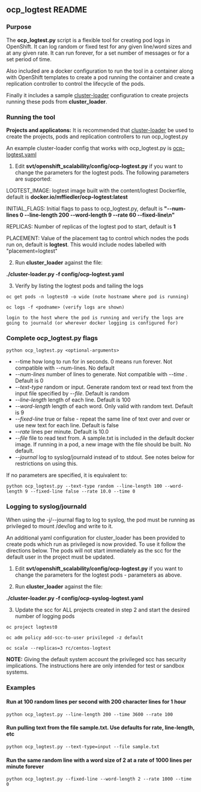 ## ocp_logtest README

### Purpose 
The **ocp_logtest.py** script is a flexible tool for creating pod logs in OpenShift.  It can log random or fixed test for any given line/word sizes and at any given rate.  It can run forever, for a set number of messages or for a set period of time.

Also included are a docker configuration to run the tool in a container along with OpenShift templates to create a pod running the container and create a replication controller to control the lifecycle of the pods.

Finally it includes a sample [cluster-loader](https://github.com/openshift/svt/blob/master/openshift_scalability/README.md) configuration to create projects running these pods from **cluster_loader**.


### Running the tool

**Projects and applicatons:**  It is recommended that [cluster-loader](https://github.com/openshift/svt/blob/master/openshift_scalability/README.md) be used to create the projects, pods and replication controllers to run ocp_logtest.py  

An example cluster-loader config that works with ocp_logtest.py is [ocp-logtest.yaml](https://github.com/openshift/svt/blob/master/openshift_scalability/config/ocp-logtest.yaml)

1. Edit **svt/openshift_scalability/config/ocp-logtest.py** if you want to change the parameters for the logtest pods.  The following parameters are supported:

LOGTEST_IMAGE:  logtest image built with the content/logtest Dockerfile, default is **docker.io/mffiedler/ocp-logtest:latest**

INITIAL_FLAGS:  Initial flags to pass to ocp_logtest.py, default is **"--num-lines 0 --line-length 200 --word-length 9 --rate 60 --fixed-line\n"**

REPLICAS:  Number of replicas of the logtest pod to start, default is **1**

PLACEMENT: Value of the placement tag to control which nodes the pods run on, default is **logtest**.  This would include nodes labelled with "placement=logtest"

2. Run **cluster_loader** against the file:

**./cluster-loader.py -f config/ocp-logtest.yaml**

3. Verify by listing the logtest pods and tailing the logs
```
oc get pods -n logtest0 -o wide (note hostname where pod is running)

oc logs -f <podname> (verify logs are shown)

login to the host where the pod is running and verify the logs are going to journald (or wherever docker logging is configured for)
```
### Complete ocp_logtest.py flags 

```python ocp_logtest.py <optional-arguments>```

- --time how long to run for in seconds.  0 means run forever.  Not compatible with --num-lines.  No default
- *--num-lines* number of lines to generate.  Not compatible with *--time* .  Default is 0
- *--text-type* random or input.   Generate random text or read text from the input file specified by *--file*.  Default is random
- *--line-length* length of each line. Default is 100
- *--word-length* length of each word.  Only valid with random text. Default is 9
- *--fixed-line* true or false - repeat the same line of text over and over or use new text for each line. Default is false
- *--rate* lines per minute. Default is 10.0
- *--file* file to read text from.  A sample.txt is included in the default docker image.  If running in a pod, a new image with the file should be built. No default.
- *--journal* log to syslog/journald instead of to stdout.   See notes below for restrictions on using this.

If no parameters are specified, it is equivalent to:

```python ocp_logtest.py --text-type random --line-length 100 --word-length 9 --fixed-line false --rate 10.0 --time 0```

### Logging to syslog/journald
When using the -j/--journal flag to log to syslog, the pod must be running as privileged to mount /dev/log and write to it.

An additional yaml configuration for cluster_loader has been provided to create pods which run as privileged is now provided.  To use it follow the directions below.   The pods will not start immediately as the scc for the default user in the project must be updated.

1. Edit **svt/openshift_scalability/config/ocp-logtest.py** if you want to change the parameters for the logtest pods - parameters as above.

2. Run **cluster_loader** against the file:

**./cluster-loader.py -f config/ocp-syslog-logtest.yaml**

3. Update the scc for ALL projects created in step 2 and start the desired number of logging pods

```
oc project logtest0

oc adm policy add-scc-to-user privileged -z default

oc scale --replicas=3 rc/centos-logtest

```

**NOTE:** Giving the default system account the privileged scc has security implications.  The instructions here are only intended for test or sandbox systems.

### Examples

#### Run at 100 random lines per second with 200 character lines for 1 hour

```python ocp_logtest.py --line-length 200 --time 3600 --rate 100 ```

#### Run pulling text from the file sample.txt.  Use defaults for rate, line-length, etc

```python ocp_logtest.py --text-type=input --file sample.txt```

#### Run the same random line with a word size of 2 at a rate of 1000 lines per minute forever

```python ocp_logtest.py --fixed-line --word-length 2 --rate 1000 --time 0```


